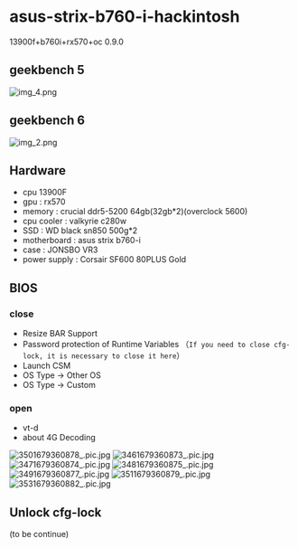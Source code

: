 # asus-strix-b760-i-hackintosh
13900f+b760i+rx570+oc 0.9.0

## geekbench 5
![img_4.png](img/img_4.png)

## geekbench 6
![img_2.png](img/img_2.png)

## Hardware
- cpu 13900F
- gpu : rx570
- memory : crucial ddr5-5200 64gb(32gb*2)(overclock 5600)
- cpu cooler :  valkyrie c280w
- SSD : WD black sn850 500g*2
- motherboard : asus strix b760-i
- case : JONSBO VR3
- power supply : Corsair SF600 80PLUS Gold


## BIOS
### close

- Resize BAR Support
- Password protection of Runtime Variables （`If you need to close cfg-lock, it is necessary to close it here`）
- Launch CSM
- OS Type -> Other OS
- OS Type -> Custom
### open

- vt-d
- about 4G Decoding

![3501679360878_.pic.jpg](img/3501679360878_.pic.jpg)
![3461679360873_.pic.jpg](img/3461679360873_.pic.jpg)
![3471679360874_.pic.jpg](img/3471679360874_.pic.jpg)
![3481679360875_.pic.jpg](img/3481679360875_.pic.jpg)
![3491679360877_.pic.jpg](img/3491679360877_.pic.jpg)
![3511679360879_.pic.jpg](img/3511679360879_.pic.jpg)
![3531679360882_.pic.jpg](img/3531679360882_.pic.jpg)

## Unlock cfg-lock
(to be continue)